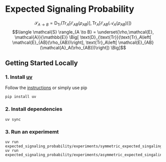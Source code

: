 # Expected Signaling Probability
$$ \mathcal{S}_{A \to B} = \text{D}_{\text{Tr}}(\text{Tr}_A\left[ \mathcal{E}_{AB}(\rho_{AB})\right], \text{Tr}_A\left[ \mathcal{E}_{AB}(\mathcal{A}_A(\rho_{AB}))\right]) $$
$$\langle \mathcal{S} \rangle_{A \to B} = \underset{\rho,\mathcal{E}, \mathcal{A}}{\mathbb{E}} \Big[ \text{D}_{\text{Tr}}(\text{Tr}_A\left[ \mathcal{E}_{AB}(\rho_{AB})\right], \text{Tr}_A\left[ \mathcal{E}_{AB}(\mathcal{A}_A(\rho_{AB}))\right])  \Big]$$


## Getting Started Locally
### 1. Install [uv](https://docs.astral.sh/uv/)
Follow the [instructions](https://docs.astral.sh/uv/getting-started/installation/) or simply use pip
```
pip install uv
```
### 2. Install dependencies 
```
uv sync
```
### 3. Run an experimemt
```
uv run expected_signaling_probability/experiments/symmetric_expected_singaling.py
uv run expected_signaling_probability/experiments/asymmetric_expected_singaling.py
```